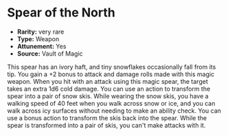 
# Spear of the North

* **Rarity:** very rare
* **Type:** Weapon
* **Attunement:** Yes
* **Source:** Vault of Magic


This spear has an ivory haft, and tiny snowflakes occasionally fall from its tip. You gain a +2 bonus to attack and damage rolls made with this magic weapon. When you hit with an attack using this magic spear, the target takes an extra 1d6 cold damage. You can use an action to transform the spear into a pair of snow skis. While wearing the snow skis, you have a walking speed of 40 feet when you walk across snow or ice, and you can walk across icy surfaces without needing to make an ability check. You can use a bonus action to transform the skis back into the spear. While the spear is transformed into a pair of skis, you can't make attacks with it.
